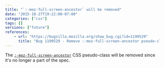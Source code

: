 ```yaml
---
title: "`:-moz-full-screen-ancestor` will be removed"
date: "2015-10-27T19:22:00-07:00"
categories: ["css"]
tags: []
versions: ["future"]
references:
    - url: "https://bugzilla.mozilla.org/show_bug.cgi?id=1199529"
      title: "Bug 1199529 - Remove :-moz-full-screen-ancestor pseudo-class selector"
---
```

The [`:-moz-full-screen-ancestor`](https://developer.mozilla.org/en-US/docs/Web/CSS/:-moz-full-screen-ancestor) CSS pseudo-class will be removed since it's no longer a part of the spec.

